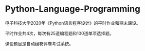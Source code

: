 # Python-Language-Programming
 电子科技大学2020年《Python语言程序设计》的平时作业和期末课设。
 
平时作业共4次，每次有25道编程题和100道单项选择题。

课设题目是自动组卷评卷考试系统。
